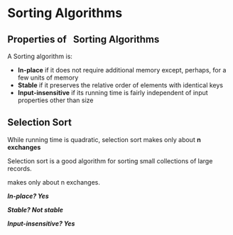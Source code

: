 # Sorting Algorithms

## Properties of   Sorting Algorithms
A Sorting algorithm is:
* __In-place__ if it does not require additional memory except, perhaps, for a few units of memory
* __Stable__ if it preserves the relative order of elements with identical keys
* __Input-insensitive__ if its running time is fairly independent of input properties other than size

## Selection Sort
While running time is quadratic, selection sort makes only about __n exchanges__

Selection sort is a good algorithm for sorting small collections of large records.

makes only about n exchanges.

___In-place? Yes___

___Stable? Not stable___

___Input-insensitive? Yes___
